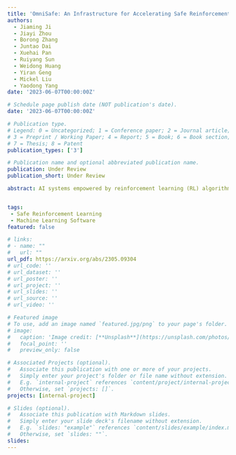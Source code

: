 ```yaml
---
title: 'OmniSafe: An Infrastructure for Accelerating Safe Reinforcement Learning Research'
authors:
  - Jiaming Ji
  - Jiayi Zhou
  - Borong Zhang
  - Juntao Dai
  - Xuehai Pan
  - Ruiyang Sun
  - Weidong Huang
  - Yiran Geng
  - Mickel Liu
  - Yaodong Yang
date: '2023-06-07T00:00:00Z'

# Schedule page publish date (NOT publication's date).
date: '2023-06-07T00:00:00Z'

# Publication type.
# Legend: 0 = Uncategorized; 1 = Conference paper; 2 = Journal article;
# 3 = Preprint / Working Paper; 4 = Report; 5 = Book; 6 = Book section;
# 7 = Thesis; 8 = Patent
publication_types: ['3']

# Publication name and optional abbreviated publication name.
publication: Under Review
publication_short: Under Review

abstract: AI systems empowered by reinforcement learning (RL) algorithms harbor the immense potential to catalyze societal advancement, yet their deployment is often impeded by significant safety concerns. Particularly in safety-critical applications, researchers have raised concerns about unintended harms or unsafe behaviors of unaligned RL agents. The philosophy of safe reinforcement learning (SafeRL) is to align RL agents with harmless intentions and safe behavioral patterns. In SafeRL, agents learn to develop optimal policies by receiving feedback from the environment, while also fulfilling the requirement of minimizing the risk of unintended harm or unsafe behavior. However, due to the intricate nature of SafeRL algorithm implementation, combining methodologies across various domains presents a formidable challenge. This had led to an absence of a cohesive and efficacious learning framework within the contemporary SafeRL research milieu. In this work, we introduce a foundational framework designed to expedite SafeRL research endeavors. Our comprehensive framework encompasses an array of algorithms spanning different RL domains and places heavy emphasis on safety elements. Our efforts are to make the SafeRL-related research process more streamlined and efficient, therefore facilitating further research in AI safety. Our project is released at https://github.com/PKU-Alignment/omnisafe.


tags:
 - Safe Reinforcement Learning
 - Machine Learning Software
featured: false

# links:
# - name: ""
#   url: ""
url_pdf: https://arxiv.org/abs/2305.09304
# url_code: ''
# url_dataset: ''
# url_poster: ''
# url_project: ''
# url_slides: ''
# url_source: ''
# url_video: ''

# Featured image
# To use, add an image named `featured.jpg/png` to your page's folder.
# image:
#   caption: 'Image credit: [**Unsplash**](https://unsplash.com/photos/jdD8gXaTZsc)'
#   focal_point: ''
#   preview_only: false

# Associated Projects (optional).
#   Associate this publication with one or more of your projects.
#   Simply enter your project's folder or file name without extension.
#   E.g. `internal-project` references `content/project/internal-project/index.md`.
#   Otherwise, set `projects: []`.
projects: [internal-project]

# Slides (optional).
#   Associate this publication with Markdown slides.
#   Simply enter your slide deck's filename without extension.
#   E.g. `slides: "example"` references `content/slides/example/index.md`.
#   Otherwise, set `slides: ""`.
slides:
---
```

